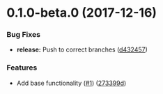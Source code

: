 <a name="0.1.0-beta.0"></a>
# 0.1.0-beta.0 (2017-12-16)


### Bug Fixes

* **release:** Push to correct branches ([d432457](https://github.com/ls-age/bump-version/commits/d432457))


### Features

* Add base functionality ([#1](https://github.com/ls-age/bump-version/issues/1)) ([273399d](https://github.com/ls-age/bump-version/commits/273399d))



